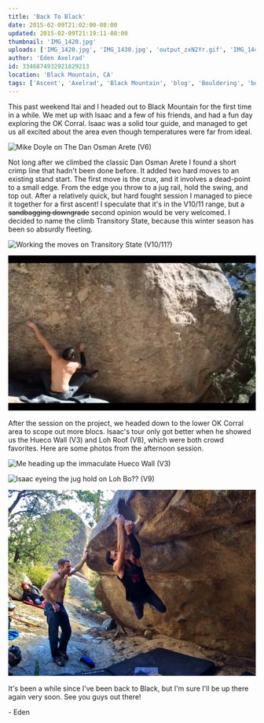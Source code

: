 ```yaml
---
title: 'Back To Black'
date: 2015-02-09T21:02:00-08:00
updated: 2015-02-09T21:19:11-08:00
thumbnail: 'IMG_1420.jpg'
uploads: ['IMG_1420.jpg', 'IMG_1430.jpg', 'output_zxN2Yr.gif', 'IMG_1447.jpg', 'IMG_1476.jpg', 'IMG_5312.JPG']
author: 'Eden Axelrad'
id: 3346874932921829213
location: 'Black Mountain, CA'
tags: ['Ascent', 'Axelrad', 'Black Mountain', 'blog', 'Bouldering', 'boulders', 'California', 'Climbing', 'Eden', 'First', 'Five Ten', 'highball', 'Itai', 'Mountain', 'Rock']
---
```


This past weekend Itai and I headed out to Black Mountain for the first time in a while. We met up with Isaac and a few of his friends, and had a fun day exploring the OK Corral. Isaac was a solid tour guide, and managed to get us all excited about the area even though temperatures were far from ideal.

![Mike Doyle on The Dan Osman Arete (V6)](uploads/IMG_1420.jpg)

Not long after we climbed the classic Dan Osman Arete I found a short crimp line that hadn't been done before. It added two hard moves to an existing stand start. The first move is the crux, and it involves a dead-point to a small edge. From the edge you throw to a jug rail, hold the swing, and top out. After a relatively quick, but hard fought session I managed to piece it together for a first ascent! I speculate that it's in the V10/11 range, but a ~~sandbagging downgrade~~ second opinion would be very welcomed. I decided to name the climb Transitory State, because this winter season has been so absurdly fleeting.

![Working the moves on Transitory State (V10/11?)](uploads/IMG_1430.jpg)

![A GIF of the first two moves of Transitory State (V10/11?)](uploads/output_zxN2Yr.gif)

After the session on the project, we headed down to the lower OK Corral area to scope out more blocs. Isaac's tour only got better when he showed us the Hueco Wall (V3) and Loh Roof (V8), which were both crowd favorites. Here are some photos from the afternoon session.

![Me heading up the immaculate Hueco Wall (V3)](uploads/IMG_1447.jpg)

![Isaac eyeing the jug hold on Loh Bo?? (V9)](uploads/IMG_1476.jpg)

![Itai holding the swing on Loh Roof (V8)](uploads/IMG_5312.JPG)

It's been a while since I've been back to Black, but I'm sure I'll be up there again very soon. See you guys out there!

\- Eden
